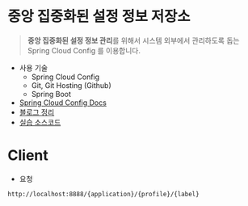 # 중앙 집중화된 설정 정보 저장소

> **중앙 집중화된 설정 정보 관리**를 위해서 시스템 외부에서 관리하도록 돕는 Spring Cloud Config 를 이용합니다.

- 사용 기술
  - Spring Cloud Config
  - Git, Git Hosting (Github)
  - Spring Boot
- [Spring Cloud Config Docs](https://cloud.spring.io/spring-cloud-config/reference/html/)
- [블로그 정리](https://wonit.tistory.com/502?category=854728)
- [실습 소스코드](https://github.com/my-research/centralized-configuration-server)

# Client

- 요청

```
http://localhost:8888/{application}/{profile}/{label}
```
